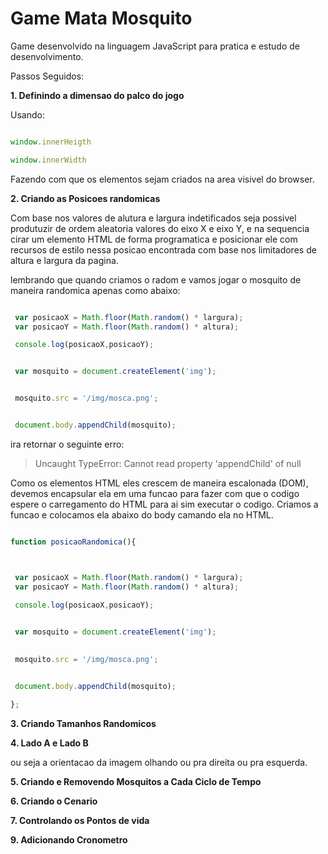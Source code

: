 # Game Mata Mosquito


Game desenvolvido na linguagem JavaScript para pratica e estudo de desenvolvimento. 

Passos Seguidos:

**1. Definindo a dimensao do palco do jogo**

Usando:

```JavaScript

window.innerHeigth

window.innerWidth

```

Fazendo com que os elementos sejam criados na area visivel do browser.

**2. Criando as Posicoes randomicas**

Com base nos valores de alutura e largura indetificados seja possivel produtuzir de ordem aleatoria valores do eixo X e eixo Y, e na sequencia cirar um elemento HTML de forma programatica e posicionar ele com recursos de estilo nessa posicao encontrada com base nos limitadores de altura e largura da pagina.

lembrando que quando criamos o radom e vamos jogar o mosquito de maneira randomica apenas como abaixo:

```JavaScript

 var posicaoX = Math.floor(Math.random() * largura);  
 var posicaoY = Math.floor(Math.random() * altura);

 console.log(posicaoX,posicaoY);


 var mosquito = document.createElement('img'); 


 mosquito.src = '/img/mosca.png';


 document.body.appendChild(mosquito);

```
 ira retornar o seguinte erro:

 > Uncaught TypeError: Cannot read property 'appendChild' of null

Como os elementos HTML eles crescem de maneira escalonada (DOM), devemos encapsular ela em uma funcao para fazer com que o codigo espere o carregamento do HTML para ai sim executar o codigo. Criamos a funcao e colocamos ela abaixo do body camando ela no HTML. 


```JavaScript

function posicaoRandomica(){



 var posicaoX = Math.floor(Math.random() * largura);  
 var posicaoY = Math.floor(Math.random() * altura);

 console.log(posicaoX,posicaoY);

 
 var mosquito = document.createElement('img'); 

 
 mosquito.src = '/img/mosca.png';


 document.body.appendChild(mosquito);

};


```

**3. Criando Tamanhos Randomicos**

**4. Lado A e Lado B**

ou seja a orientacao da imagem olhando ou pra direita ou pra esquerda. 


**5. Criando e Removendo Mosquitos a Cada Ciclo de Tempo**

**6. Criando o Cenario**

**7. Controlando os Pontos de vida**

**9. Adicionando Cronometro**